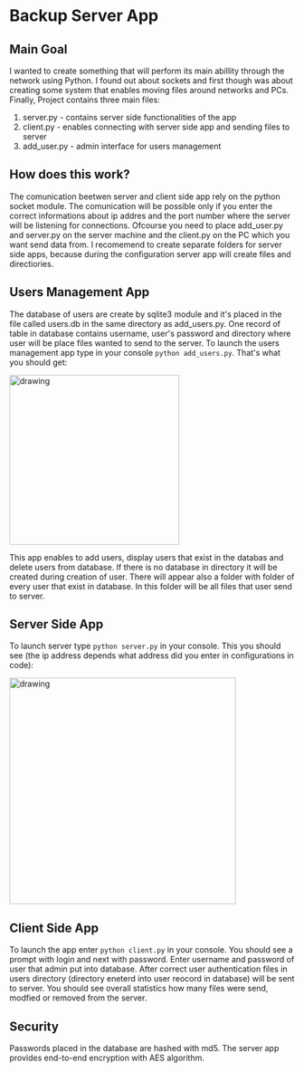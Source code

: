 # Backup Server App
## Main Goal

I wanted to create something that will perform its main abillity through the network using Python. I found out about sockets and first though was about creating some system that enables moving files around networks and PCs. Finally,  Project contains three main files:
1. server.py - contains server side functionalities of the app
2. client.py - enables connecting with server side app and sending files to server
3. add_user.py - admin interface for users management

## How does this work?
The comunication beetwen server and client side app rely on the python socket module. The comunication will be possible only if you enter the correct informations about ip addres and the port number where the server will be listening for connections. Ofcourse you need to place add_user.py and server.py on the server machine and the client.py on the PC which you want send data from. I recomemend to create separate folders for server side apps, because during the configuration server app will create files and directiories.

## Users Management App
The database of users are create by sqlite3 module and it's placed in the file called users.db in the same directory as add_users.py. One record of table in database contains username, user's password and directory where user will be place files wanted to send to the server. To launch the users management app type in your console `python add_users.py`. That's what you should get:

<img src="https://github.com/kdPerkowski/Backup-server/assets/82761466/4c6b4247-c2df-4318-a8aa-890819176c31" alt="drawing" width="300"/>

This app enables to add users, display users that exist in the databas and delete users from database. If there is no database in directory it will be created during creation of user. There will appear also a folder with folder of every user that exist in database. In this folder will be all files that user send to server.

## Server Side App
To launch server type `python server.py` in your console. This you should see (the ip address depends what address did you enter in configurations in code):

<img src="https://github.com/kdPerkowski/Backup-server/assets/82761466/2f7b6ba1-b5b2-4048-aa93-a6747c00b692" alt="drawing" width="400"/>

## Client Side App
To launch the app enter `python client.py` in your console. You should see a prompt with login and next with password. Enter username and password of user that admin put into database. After correct user authentication files in users directory (directory eneterd into user reocord in database) will be sent to server. You should see overall statistics how many files were send, modfied or removed from the server.

## Security
Passwords placed in the database are hashed with md5. The server app provides end-to-end encryption with AES algorithm.

